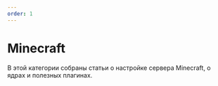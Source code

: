 ```yaml
---
order: 1
---
```



# Minecraft

В этой категории собраны статьи о настройке сервера Minecraft, о ядрах и полезных плагинах.
